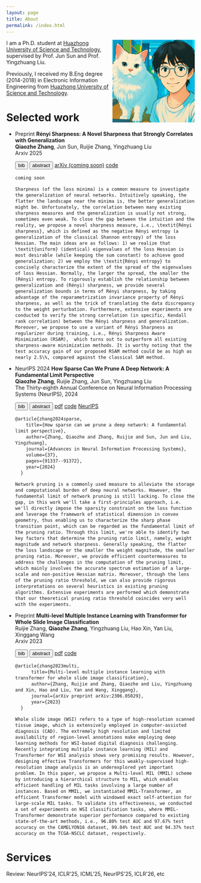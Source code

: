 ```yaml
---
layout: page
title: About
permalink: /index.html
---
```


<img style="float:right; padding-left:10px" src="images/selfandcat.jpg" width="220" height="220">

I am a Ph.D. student at [Huazhong University of Science and Technology](https://english.hust.edu.cn/), supervised by Prof. Jun Sun and Prof. Yingzhuang Liu. 

Previously, I received my B.Eng degree (2014-2018) in Electronic Information Engineering from [Huazhong University of Science and Technology](https://english.hust.edu.cn/).

<!-- News -->

# Selected work

<!--
- <span class="badge">Preprint</span> **TITLE** <br>
  <span class="underline"><b>Qiaozhe Zhang</b></span>, Jun Sun, Ruijie Zhang, Yingzhuang Liu <br>
  Arxiv 2025 <br>
  <div class="newbadges" id="tabs" data-open="">
  <button class="newbadge green"  type="button" data-tab="bib">bib</button>
  <button class="newbadge orange" type="button" data-tab="abstract">abstract</button>
  <a class="newbadge blue" href="URL" target="_blank" rel="noopener">arXiv (coming soon)</a>
  <a class="newbadge red"  href="URL" target="_blank" rel="noopener">code</a>
  </div>
  <div id="bib" class="bibbox">
    <pre><code class="language-bibtex">BIB</code></pre>
  </div>
  <div id="abstract" class="bibbox">
    <pre><code class="language-bibtex">ABS</code></pre>
  </div>
-->

- <span class="badge">Preprint</span> **Rényi Sharpness: A Novel Sharpness that Strongly Correlates with Generalization** <br>
  <span class="underline"><b>Qiaozhe Zhang</b></span>, Jun Sun, Ruijie Zhang, Yingzhuang Liu <br>
  Arxiv 2025 <br>
  <div class="newbadges" id="tabs" data-open="">
  <button class="newbadge green"  type="button" data-tab="bib">bib</button>
  <button class="newbadge orange" type="button" data-tab="abstract">abstract</button>
  <a class="newbadge blue" href="" target="_blank" rel="noopener">arXiv (coming soon)</a>
  <a class="newbadge red"  href="https://github.com/QiaozheZhang/RSAM" target="_blank" rel="noopener">code</a>
  </div>
    <div id="bib" class="bibbox">
    <pre><code class="language-bibtex">coming soon</code></pre>
  </div>
  <div id="abstract" class="bibbox">
    <pre><code class="language-bibtex">Sharpness (of the loss minima) is a common measure to investigate the generalization of neural networks. Intuitively speaking, the flatter the landscape near the minima is, the better generalization might be. Unfortunately, the correlation between many existing sharpness measures and the generalization is usually not strong, sometimes even weak. To close the gap between the intuition and the reality, we propose a novel sharpness measure, i.e., \textit{Rényi sharpness}, which is defined as the negative Rényi entropy (a generalization of the classical Shannon entropy) of the loss Hessian. The main ideas are as follows: 1) we realize that \textit{uniform} (identical) eigenvalues of the loss Hessian is most desirable (while keeping the sum constant) to achieve good generalization; 2) we employ the \textit{Rényi entropy} to concisely characterize the extent of the spread of the eigenvalues of loss Hessian. Normally, the larger the spread, the smaller the (Rényi) entropy. To rigorously establish the relationship between generalization and (Rényi) sharpness, we provide several generalization bounds in terms of Rényi sharpness, by taking advantage of the reparametrization invariance property of Rényi sharpness, as well as the trick of translating the data discrepancy to the weight perturbation. Furthermore, extensive experiments are conducted to verify the strong correlation (in specific, Kendall rank correlation) between the Rényi sharpness and generalization. Moreover, we propose to use a variant of Rényi Sharpness as regularizer during training, i.e., Rényi Sharpness Aware Minimization (RSAM),  which turns out to outperform all existing sharpness-aware minimization methods. It is worthy noting that the test accuracy gain of our proposed RSAM method could be as high as nearly 2.5\%, compared against the classical SAM method. </code></pre>
  </div>

- <span class="badge">NeurIPS 2024</span> **How Sparse Can We Prune A Deep Network: A Fundamental Limit Perspective** <br>
  <span class="underline"><b>Qiaozhe Zhang</b></span>, Ruijie Zhang, Jun Sun, Yingzhuang Liu <br>
  The Thirty-eighth Annual Conference on Neural Information Processing Systems (NeurIPS), 2024 <br>
  <div class="newbadges" id="tabs" data-open="">
  <button class="newbadge green"  type="button" data-tab="bib">bib</button>
  <button class="newbadge orange" type="button" data-tab="abstract">abstract</button>
  <a class="newbadge blue" href="https://arxiv.org/pdf/2306.05857" target="_blank" rel="noopener">pdf</a>
  <a class="newbadge red"  href="https://github.com/QiaozheZhang/Global-One-shot-Pruning" target="_blank" rel="noopener">code</a>
  <a class="newbadge purple"  href="https://proceedings.neurips.cc/paper_files/paper/2024/hash/a627810151be4d13f907ac898ff7e948-Abstract-Conference.html" target="_blank" rel="noopener">NeurIPS</a>
  </div>
    <div id="bib" class="bibbox">
    <pre><code class="language-bibtex">@article{zhang2024sparse,
      title={How sparse can we prune a deep network: A fundamental limit perspective},
      author={Zhang, Qiaozhe and Zhang, Ruijie and Sun, Jun and Liu, Yingzhuang},
      journal={Advances in Neural Information Processing Systems},
      volume={37},
      pages={91337--91372},
      year={2024}
    }</code></pre>
  </div>
  <div id="abstract" class="bibbox">
    <pre><code class="language-bibtex">Network pruning is a commonly used measure to alleviate the storage and computational burden of deep neural networks. However, the fundamental limit of network pruning is still lacking. To close the gap, in this work we'll take a first-principles approach, i.e. we'll directly impose the sparsity constraint on the loss function and leverage the framework of statistical dimension in convex geometry, thus enabling us to characterize the sharp phase transition point, which can be regarded as the fundamental limit of the pruning ratio. Through this limit, we're able to identify two key factors that determine the pruning ratio limit, namely, weight magnitude and network sharpness. Generally speaking, the flatter the loss landscape or the smaller the weight magnitude, the smaller pruning ratio. Moreover, we provide efficient countermeasures to address the challenges in the computation of the pruning limit, which mainly involves the accurate spectrum estimation of a large-scale and non-positive Hessian matrix. Moreover, through the lens of the pruning ratio threshold, we can also provide rigorous interpretations on several heuristics in existing pruning algorithms. Extensive experiments are performed which demonstrate that our theoretical pruning ratio threshold coincides very well with the experiments.</code></pre>
  </div>
  
- <span class="badge">Preprint</span> **Multi-level Multiple Instance Learning with Transformer for Whole Slide Image Classification** <br>
  Ruijie Zhang, <span class="underline"><b>Qiaozhe Zhang</b></span>, Yingzhuang Liu, Hao Xin, Yan Liu, Xinggang Wang <br>
  Arxiv 2023 <br>
  <div class="newbadges" id="tabs" data-open="">
  <button class="newbadge green"  type="button" data-tab="bib">bib</button>
  <button class="newbadge orange" type="button" data-tab="abstract">abstract</button>
  <a class="newbadge blue" href="https://arxiv.org/pdf/2306.05029" target="_blank" rel="noopener">pdf</a>
  <a class="newbadge red"  href="https://github.com/hustvl/MMIL-Transformer/tree/main" target="_blank" rel="noopener">code</a>
  </div>
    <div id="bib" class="bibbox">
      <pre><code class="language-bibtex">@article{zhang2023multi,
        title={Multi-level multiple instance learning with transformer for whole slide image classification},
        author={Zhang, Ruijie and Zhang, Qiaozhe and Liu, Yingzhuang and Xin, Hao and Liu, Yan and Wang, Xinggang},
        journal={arXiv preprint arXiv:2306.05029},
        year={2023}
    }</code></pre>
  </div>
  <div id="abstract" class="bibbox">
    <pre><code class="language-bibtex">Whole slide image (WSI) refers to a type of high-resolution scanned tissue image, which is extensively employed in computer-assisted diagnosis (CAD). The extremely high resolution and limited availability of region-level annotations make employing deep learning methods for WSI-based digital diagnosis challenging. Recently integrating multiple instance learning (MIL) and Transformer for WSI analysis shows very promising results. However, designing effective Transformers for this weakly-supervised high-resolution image analysis is an underexplored yet important problem. In this paper, we propose a Multi-level MIL (MMIL) scheme by introducing a hierarchical structure to MIL, which enables efficient handling of MIL tasks involving a large number of instances. Based on MMIL, we instantiated MMIL-Transformer, an efficient Transformer model with windowed exact self-attention for large-scale MIL tasks. To validate its effectiveness, we conducted a set of experiments on WSI classification tasks, where MMIL-Transformer demonstrate superior performance compared to existing state-of-the-art methods, i.e., 96.80% test AUC and 97.67% test accuracy on the CAMELYON16 dataset, 99.04% test AUC and 94.37% test accuracy on the TCGA-NSCLC dataset, respectively.</code></pre>
  </div>
  

<!-- - <span class="badge">ACM MM 2018</span> **Monocular Camera Based Real-Time Dense Mapping Using Generative Adversarial Network** <br>
  Xin Yany, Jinyu Chen, Zhiwei Wang, <span class="underline"><b>Qiaozhe Zhang</b></span>, Wenyu Liu, Chunyuan Liao, Kwang-Ting Cheng <br>
  Proceedings of the 26th ACM international conference on Multimedia, 896-904 <br>
    [paper](https://drive.google.com/file/d/1xjo4Ghima4qP_VZGdxzn4ZjHPHkDqjnW/view)  -->

# Services
Review: NeurIPS'24, ICLR'25, ICML'25, NeurIPS'25, ICLR'26, etc


<script>
document.addEventListener('click', function (e) {
  const btn = e.target.closest('.newbadges .newbadge[data-tab]');
  if (!btn) return;
  const wrap = btn.closest('.newbadges');
  const tab = btn.dataset.tab;
  wrap.dataset.open = (wrap.dataset.open === tab) ? '' : tab;
});
</script>
